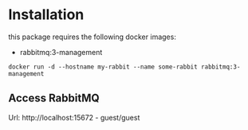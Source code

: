 # Installation

this package requires the following docker images:

* rabbitmq:3-management

```
docker run -d --hostname my-rabbit --name some-rabbit rabbitmq:3-management
```

## Access RabbitMQ
Url: http://localhost:15672 - guest/guest